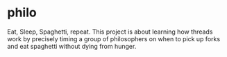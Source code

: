 # philo
Eat, Sleep, Spaghetti, repeat. This project is about learning how threads work by precisely timing a group of philosophers on when to pick up forks and eat spaghetti without dying from hunger.
